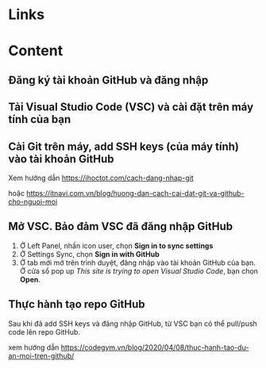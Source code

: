 
# Links

# Content


## Đăng ký tài khoản GitHub và đăng nhập

## Tải Visual Studio Code (VSC) và cài đặt trên máy tính của bạn

## Cài Git trên máy, add SSH keys (của máy tính) vào tài khoản GitHub 

Xem hướng dẫn https://ihoctot.com/cach-dang-nhap-git

hoặc https://itnavi.com.vn/blog/huong-dan-cach-cai-dat-git-va-github-cho-nguoi-moi


## Mở VSC. Bảo đảm VSC đã đăng nhập GitHub
1. Ở Left Panel, nhấn icon user, chọn **Sign in to sync settings**
2. Ở Settings Sync, chọn **Sign in with GitHub**
3. Ở tab mới mở trên trình duyệt, đăng nhập vào tài khoản GitHub của bạn. Ở cửa sổ pop up *This site is trying to open Visual Studio Code*, bạn chọn **Open**.

## Thực hành tạo repo GitHub
Sau khi đã add SSH keys và đăng nhập GitHub, từ VSC bạn có thể pull/push code lên repo GitHub.

xem hướng dẫn https://codegym.vn/blog/2020/04/08/thuc-hanh-tao-du-an-moi-tren-github/ 


